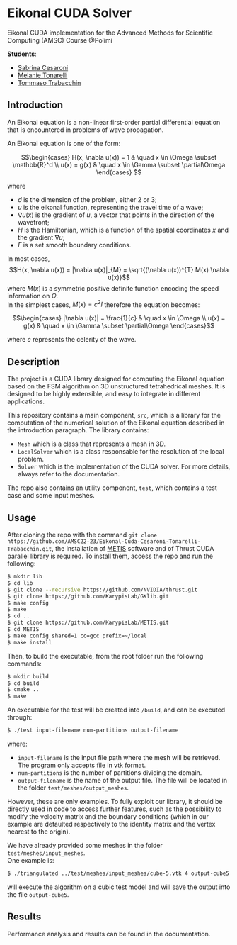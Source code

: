 # Eikonal CUDA Solver
Eikonal CUDA implementation for the Advanced Methods for Scientific Computing (AMSC) Course @Polimi

**Students**:
- [Sabrina Cesaroni](https://github.com/SabrinaCesaroni)
- [Melanie Tonarelli](https://github.com/melanie-t27)
- [Tommaso Trabacchin](https://github.com/tommasotrabacchinpolimi) 

## Introduction
An Eikonal equation is a non-linear first-order partial differential equation 
that is encountered in problems of wave propagation. <br>

An Eikonal equation is one of the form:

$$\begin{cases} 
H(x, \nabla u(x)) = 1 & \quad x \in \Omega \subset \mathbb{R}^d \\  
u(x) = g(x) & \quad x \in \Gamma \subset \partial\Omega 
\end{cases} $$

where 
- $d$ is the dimension of the problem, either 2 or 3;
- $u$ is the eikonal function, representing the travel time of a wave;
- $\nabla u(x)$ is the gradient of $u$, a vector that points in the direction of the wavefront;
- $H$ is the Hamiltonian, which is a function of the spatial coordinates $x$ and the gradient $\nabla u$;
- $\Gamma$ is a set smooth boundary conditions.

In most cases, 
$$H(x, \nabla u(x)) = |\nabla u(x)|_{M} = \sqrt{(\nabla u(x))^{T} M(x) \nabla u(x)}$$
where $M(x)$ is a symmetric positive definite function encoding the speed information on $\Omega$. <br> 
In the simplest cases, $M(x) = c^2 I$ therefore the equation becomes:

$$\begin{cases}
|\nabla u(x)| = \frac{1}{c} & \quad x \in \Omega \\  
u(x) = g(x) & \quad x \in \Gamma \subset \partial\Omega
\end{cases}$$

where $c$ represents the celerity of the wave.

## Description

The project is a CUDA library designed for computing the Eikonal equation based on the FSM algorithm on 3D unstructured tetrahedrical meshes. It is designed to be highly extensible, and easy to integrate in different applications.<br>

This repository contains a main component, `src`, which is a library for the computation of the numerical solution of the Eikonal equation described in the introduction paragraph. The library contains:
- `Mesh` which is a class that represents a mesh in 3D.
- `LocalSolver` which is a class responsable for the resolution of the local problem.
- `Solver` which is the implementation of the CUDA solver.
For more details, always refer to the documentation.

 The repo also contains an utility component, `test`, which contains a test case and some input meshes.

## Usage
After cloning the repo with the command `git clone https://github.com/AMSC22-23/Eikonal-Cuda-Cesaroni-Tonarelli-Trabacchin.git`, 
the installation of [METIS](http://glaros.dtc.umn.edu/gkhome/metis/metis/overview) software and of Thrust CUDA parallel library is required. To install them, access the repo and run the following:
```bash
$ mkdir lib
$ cd lib
$ git clone --recursive https://github.com/NVIDIA/thrust.git
$ git clone https://github.com/KarypisLab/GKlib.git
$ make config
$ make
$ cd ..
$ git clone https://github.com/KarypisLab/METIS.git
$ cd METIS
$ make config shared=1 cc=gcc prefix=~/local
$ make install
```

Then, to build the executable, from the root folder run the following commands:
```bash
$ mkdir build
$ cd build
$ cmake ..
$ make
```
An executable for the test will be created into `/build`, and can be executed through:
```bash
$ ./test input-filename num-partitions output-filename
```

where:
- `input-filename` is the input file path where the mesh will be retrieved. The program only accepts file in vtk format.
- `num-partitions` is the number of partitions dividing the domain.
- `output-filename` is the name of the output file. The file will be located in the folder `test/meshes/output_meshes`.

However, these are only examples. To fully exploit our library, it should be directly used in code to access further 
features, such as the possibility to modify the velocity matrix and the boundary conditions (which in our example are 
defaulted respectively to the identity matrix and the vertex nearest to the origin).

We have already provided some meshes in the folder `test/meshes/input_meshes`.<br> 
One example is:
```bash
$ ./triangulated ../test/meshes/input_meshes/cube-5.vtk 4 output-cube5
```
will execute the algorithm on a cubic test model and will save the output into the file `output-cube5`.

## Results
Performance analysis and results can be found in the documentation.

